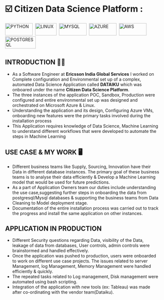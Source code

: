 # ☑️ Citizen Data Science Platform :

<div>
  <img src= "https://img.shields.io/badge/Python-FFD43B?style=for-the-badge&logo=python&logoColor=blue" title= "PYTHON" alt= "PYTHON" width="90" height="40"/>&nbsp;
  <img src= "https://img.shields.io/badge/Linux-FCC624?style=for-the-badge&logo=linux&logoColor=blacke" title= "LINUX" alt= "LINUX" width="70" height="40"/>&nbsp;
  <img src= "https://img.shields.io/badge/MySQL-005C84?style=for-the-badge&logo=mysql&logoColor=white" title = "MYSQL" alt ="MYSQL" width="90" height="40"/>&nbsp;
  <img src= "https://img.shields.io/badge/microsoft%20azure-0089D6?style=for-the-badge&logo=microsoft-azure&logoColor=white" title = "AZURE" alt ="AZURE" width="90" height="40"/>&nbsp;
   <img src= "https://img.shields.io/badge/Amazon_AWS-FF9900?style=for-the-badge&logo=amazonaws&logoColor=white" title = "AWS" alt ="AWS" width="90" height="40"/>&nbsp;
   <img src= "https://img.shields.io/badge/PostgreSQL-316192?style=for-the-badge&logo=postgresql&logoColor=white" title = "POSTGRESQL" alt ="POSTGRESQL" width="100" height="40"/>&nbsp;
 </div>
 
## INTRODUCTION 🙋‍♂️
  * As a Software Engineer at **Ericsson India Global Services** I worked on Complete configuration and Environmental set up of a complex, automated Data Science Application called **DATAIKU** which was onboared under the name **Citizen Data Science Platform**.
  * The three instances of the application POC, Sandbox, Production were configured and entire environmental set up was designed and orchestrated on Microsoft Azure & Linux.
  * Understanding the application and its design, Configuring Azure VMs, onboarding new features were the primary tasks involved during the installation process
  * This Application requires knowledge of Data Science, Machine Learning to understand different workflows that were developed to automate the steps in Machine Learning

## USE CASE & MY WORK 🖥️ 
  
  * Different business teams like Supply, Sourcing, Innovation have their Data in different database instances. The primary goal of these business teams is to analyse their data efficiently & Develop a Machine Learning model that would be used for future predictions. 
  * As a part of Application Owners team our duties include understanding the use case,suggesting further steps in onboarding the data from postgresql/Mysql databases & supporting the business teams from Data Cleaning to Model deployment stage.
  * Documentation of the entire installation process was carried out to track the progress and install the same application on other instances.
  
## APPLICATION IN PRODUCTION
  * Different Security questions regarding Data, visibility of the Data, leakage of data from databases, User controls, admin controls were brainstormed and handled effectively.
  * Once the application was pushed to production, users were onboarded to work on different use case projects. The issues related to server Management, log Management, Memory Management were handled efficiently & quickly.
  * The repeated tasks related to Log management, Disk management were automated using bash scripting.
  * Integration of the application with new tools (ex: Tableau) was made after co-ordinating with the vendor team(Dataiku).
  
  
